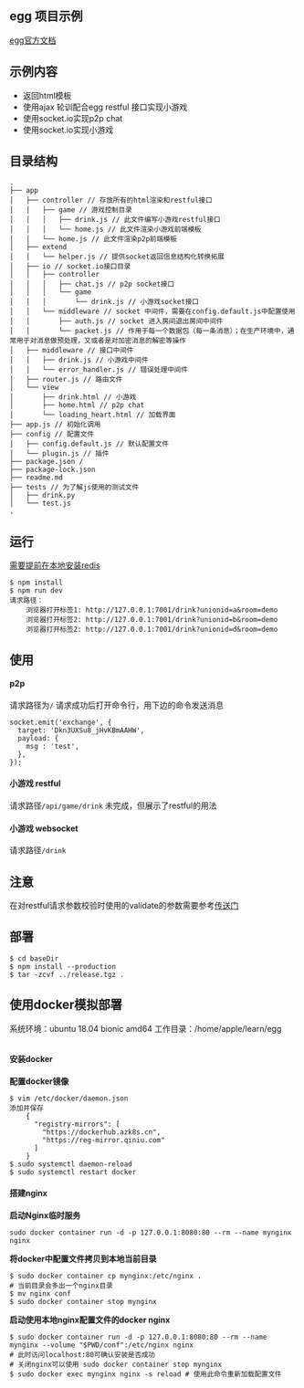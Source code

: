 ## egg 项目示例
[egg官方文档](https://eggjs.org/zh-cn/intro/index.html)
## 示例内容
- 返回html模板
- 使用ajax 轮训配合egg restful 接口实现小游戏
- 使用socket.io实现p2p chat
- 使用socket.io实现小游戏

## 目录结构
```
.
├── app 
│   ├── controller // 存放所有的html渲染和restful接口
│   │   ├── game // 游戏控制目录
│   │   │   ├── drink.js // 此文件编写小游戏restful接口
│   │   │   └── home.js // 此文件渲染小游戏前端模板
│   │   └── home.js // 此文件渲染p2p前端模板
│   ├── extend
│   │   └── helper.js // 提供socket返回信息结构化转换拓展
│   ├── io // socket.io接口目录
│   │   ├── controller 
│   │   │   ├── chat.js // p2p socket接口
│   │   │   └── game
│   │   │       └── drink.js // 小游戏socket接口
│   │   └── middleware // socket 中间件，需要在config.default.js中配置使用
│   │       ├── auth.js // socket 进入房间退出房间中间件
│   │       └── packet.js // 作用于每一个数据包（每一条消息）；在生产环境中，通常用于对消息做预处理，又或者是对加密消息的解密等操作
│   ├── middleware // 接口中间件
│   │   ├── drink.js // 小游戏中间件
│   │   └── error_handler.js // 错误处理中间件
│   ├── router.js // 路由文件
│   └── view
│       ├── drink.html // 小游戏
│       ├── home.html // p2p chat
│       └── loading_heart.html // 加载界面
├── app.js // 初始化调用
├── config // 配置文件
│   ├── config.default.js // 默认配置文件
│   └── plugin.js // 插件
├── package.json /
├── package-lock.json
├── readme.md
├── tests // 为了解js使用的测试文件
│   ├── drink.py
│   └── test.js
.
```
## 运行
[需要提前在本地安装redis](https://redis.io/)
```
$ npm install
$ npm run dev
请求路径：
    浏览器打开标签1: http://127.0.0.1:7001/drink?unionid=a&room=demo
    浏览器打开标签2: http://127.0.0.1:7001/drink?unionid=b&room=demo
    浏览器打开标签2: http://127.0.0.1:7001/drink?unionid=d&room=demo
```

## 使用
#### p2p
请求路径为`/`
请求成功后打开命令行，用下边的命令发送消息
```
socket.emit('exchange', {
  target: 'Dkn3UXSu8_jHvKBmAAHW',
  payload: {
    msg : 'test',
  },
});
```
#### 小游戏 restful
请求路径`/api/game/drink` 未完成，但展示了restful的用法

#### 小游戏 websocket
请求路径`/drink`

## 注意
在对restful请求参数校验时使用的validate的参数需要参考[传送门](https://github.com/node-modules/parameter)

## 部署
```
$ cd baseDir
$ npm install --production
$ tar -zcvf ../release.tgz .
```

## 使用docker模拟部署
系统环境：ubuntu 18.04 bionic amd64
工作目录：/home/apple/learn/egg
```shell script

```
#### 安装docker
**配置docker镜像**
```shell script
$ vim /etc/docker/daemon.json
添加并保存
    {
      "registry-mirrors": [
        "https://dockerhub.azk8s.cn",
        "https://reg-mirror.qiniu.com"
      ]
    }
$ sudo systemctl daemon-reload
$ sudo systemctl restart docker
```

#### 搭建nginx
**启动Nginx临时服务**
```shell script
sudo docker container run -d -p 127.0.0.1:8080:80 --rm --name mynginx nginx
```

**将docker中配置文件拷贝到本地当前目录**
```shell script
$ sudo docker container cp mynginx:/etc/nginx .
# 当前目录会多出一个nginx目录
$ mv nginx conf
$ sudo docker container stop mynginx
```

**启动使用本地nginx配置文件的docker nginx**
```shell script
$ sudo docker container run -d -p 127.0.0.1:8080:80 --rm --name mynginx --volume "$PWD/conf":/etc/nginx nginx
# 此时访问localhost:80可确认安装是否成功
# 关闭nginx可以使用 sudo docker container stop mynginx
$ sudo docker exec mynginx nginx -s reload # 使用此命令重新加载配置文件
```